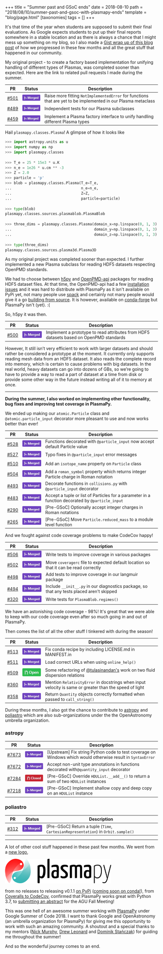 +++
title = "Summer past and GSoC ends"
date = 2018-08-10
path = "2018/08/10/summer-past-and-gsoc-with-plasmapy-ends"
template = "blog/page.html"
[taxonomies]
tags = []
+++

It's that time of the year when students are supposed to submit their final
evaluations. As Google expects students to put up their final reports somewhere
in a stable location and as there is always a chance that I might mess up something
on my blog, so I also made a
[Gist wrap up of this blog post](https://gist.github.com/ritiek/505b696436182a4b3da027787c831edc)
of how we progressed in
these few months and all the great stuff that happened in our community.

My original project - to create a factory based implementation for unifying handling of different types of Plasmas, was completed sooner than expected. Here are the link to related pull requests I made during the summer.

  | PR                                                    | Status                                     | Description                                                                                                   |
  |-------------------------------------------------------|--------------------------------------------|---------------------------------------------------------------------------------------------------------------|
  | [#501](https://github.com/PlasmaPy/PlasmaPy/pull/501) | ![Merged](/assets/YnDnRzm.jpeg) | Raise more fitting `NotImplementedError` for functions that are yet to be implemented in our Plasma metaclass |
  | [#489](https://github.com/PlasmaPy/PlasmaPy/pull/489) | ![Merged](/assets/YnDnRzm.jpeg) | Independent tests for our Plasma subclasses                                                                   |
  | [#459](https://github.com/PlasmaPy/PlasmaPy/pull/459) | ![Merged](/assets/YnDnRzm.jpeg) | Implement a Plasma factory interface to unify handling different Plasma types                                 |


Hail `plasmapy.classes.Plasma`! A glimpse of how it looks like
```python
>>> import astropy.units as u
>>> import numpy as np
>>> import plasmapy.classes

>>> T_e = 25 * 15e3 * u.K
>>> n_e = 1e26 * u.cm ** -3
>>> Z = 2.0
>>> particle = 'p'
>>> blob = plasmapy.classes.Plasma(T_e=T_e,
...                                n_e=n_e,
...                                Z=Z,
...                                particle=particle)

>>> type(blob)
plasmapy.classes.sources.plasmablob.PlasmaBlob

>>> three_dims = plasmapy.classes.Plasma(domain_x=np.linspace(0, 1, 3) * u.m,
...                                      domain_y=np.linspace(0, 1, 3) * u.m,
...                                      domain_z=np.linspace(0, 1, 3) * u.m)

>>> type(three_dims)
plasmapy.classes.sources.plasma3d.Plasma3D
```

As my original project was completed sooner than expected. I further implemented a new Plasma subclass for reading HDF5 datasets respecting OpenPMD standards.

We had to choose between [h5py](https://github.com/h5py/h5py) and [OpenPMD-api](https://github.com/openPMD/openPMD-api) packages for reading HDF5 dataset files.
At that time, the OpenPMD-api had a few [installation issues](https://github.com/openPMD/openPMD-api/issues/279) and it was hard to distribute with PlasmaPy as it isn't available on PyPi yet, not many people use [spack](https://github.com/openPMD/openPMD-api#spack) and certainly not many people would give it a go [building from source](https://github.com/openPMD/openPMD-api#from-source).
It is however, available on [conda-forge](https://anaconda.org/conda-forge/openpmd-api) but PlasmaPy isn't (yet). :(

So, h5py it was then.

  | PR                                                    | Status                                     | Description                                                                                                   |
  |-------------------------------------------------------|--------------------------------------------|---------------------------------------------------------------------------------------------------------------|
  | [#500](https://github.com/PlasmaPy/PlasmaPy/pull/500) | ![Merged](/assets/YnDnRzm.jpeg) | Implement a prototype to read attributes from HDF5 datasets based on OpenPMD standards                        |

However, It still isn’t very efficient to work with larger datasets and should rather be considered a prototype at the moment.
It currently only supports reading mesh data from an HDF5 dataset.
It also reads the complete record into memory, which is certain to cause problems with big datasets.
In the real world, heavy datasets can go into dozens of GBs, so we’re going to have to provide a way to read a part of dataset at a time from disk or provide some other way in the future instead writing all of it to memory at once.

----------------------------------------------------------------------

**During the summer, I also worked on implementing other functionality, bug fixes and improving test coverage in PlasmaPy.**

We ended up making our `atomic.Particle` class and `@atomic.particle_input` decorator more pleasant to use and now works better than ever!

  | PR                                                    | Status                                     | Description                                                                                                   |
  |-------------------------------------------------------|--------------------------------------------|---------------------------------------------------------------------------------------------------------------|
  | [#528](https://github.com/PlasmaPy/PlasmaPy/pull/528) | ![Merged](/assets/YnDnRzm.jpeg) | Functions decorated with `@particle_input` now accept default Particle value                                  |
  | [#527](https://github.com/PlasmaPy/PlasmaPy/pull/527) | ![Merged](/assets/YnDnRzm.jpeg) | Typo fixes in `@particle_input` error messages                                                                |
  | [#510](https://github.com/PlasmaPy/PlasmaPy/pull/510) | ![Merged](/assets/YnDnRzm.jpeg) | Add an `isotope_name` property on `Particle` class                                                            |
  | [#504](https://github.com/PlasmaPy/PlasmaPy/pull/504) | ![Merged](/assets/YnDnRzm.jpeg) | Add a `roman_symbol` property which returns integer Particle charge in Roman notation                         |
  | [#493](https://github.com/PlasmaPy/PlasmaPy/pull/493) | ![Merged](/assets/YnDnRzm.jpeg) | Decorate functions in `collisions.py` with `@particle_input` decorator                                        |
  | [#483](https://github.com/PlasmaPy/PlasmaPy/pull/483) | ![Merged](/assets/YnDnRzm.jpeg) | Accept a tuple or list of Particles for a parameter in a function decorated by `@particle_input`              |
  | [#290](https://github.com/PlasmaPy/PlasmaPy/pull/290) | ![Merged](/assets/YnDnRzm.jpeg) | [Pre-GSoC] Optionally accept integer charges in Roman notations                                               |
  | [#265](https://github.com/PlasmaPy/PlasmaPy/pull/265) | ![Merged](/assets/YnDnRzm.jpeg) | [Pre-GSoC] Move `Particle.reduced_mass` to a module level function                                            |


And we fought against code coverage problems to make CodeCov happy!

  | PR                                                    | Status                                     | Description                                                                                                   |
  |-------------------------------------------------------|--------------------------------------------|---------------------------------------------------------------------------------------------------------------|
  | [#506](https://github.com/PlasmaPy/PlasmaPy/pull/506) | ![Merged](/assets/YnDnRzm.jpeg) | Write tests to improve coverage in various packages                                                           |
  | [#502](https://github.com/PlasmaPy/PlasmaPy/pull/502) | ![Merged](/assets/YnDnRzm.jpeg) | Move `coveragerc` file to expected default location so that it can be read correctly                          |
  | [#498](https://github.com/PlasmaPy/PlasmaPy/pull/498) | ![Merged](/assets/YnDnRzm.jpeg) | Add tests to improve coverage in our langmuir package                                                         |
  | [#494](https://github.com/PlasmaPy/PlasmaPy/pull/494) | ![Merged](/assets/YnDnRzm.jpeg) | Include `__init__.py` in our diagnostics package, so that any tests placed aren't skipped                     |
  | [#320](https://github.com/PlasmaPy/PlasmaPy/pull/320) | ![Merged](/assets/YnDnRzm.jpeg) | Write tests for `PlasmaBlob.regimes()`                                                                        |

We have an astonishing code coverage - 98%! It's great that we were able to keep with our code coverage even after so much going in and out of PlasmaPy.

Then comes the list of all the other stuff I tinkered with during the season!

  | PR                                                    | Status                                     | Description                                                                                                   |
  |-------------------------------------------------------|--------------------------------------------|---------------------------------------------------------------------------------------------------------------|
  | [#513](https://github.com/PlasmaPy/PlasmaPy/pull/513) | ![Merged](/assets/YnDnRzm.jpeg) | Fix conda recipe by including LICENSE.md in MANIFEST.in                                                       |
  | [#511](https://github.com/PlasmaPy/PlasmaPy/pull/511) | ![Merged](/assets/YnDnRzm.jpeg) | Load correct URLs when using `online_help()`                                                                  |
  | [#509](https://github.com/PlasmaPy/PlasmaPy/pull/509) | ![Open](/assets/Mjp2nr7.jpeg)   | Some refactoring of [@tulasinandan's](https://github.com/tulasinandan) work on two fluid dispersion relations |
  | [#360](https://github.com/PlasmaPy/PlasmaPy/pull/360) | ![Merged](/assets/YnDnRzm.jpeg) | Mention `RelativityError` in docstrings when input velocity is same or greater than the speed of light        |
  | [#358](https://github.com/PlasmaPy/PlasmaPy/pull/358) | ![Merged](/assets/YnDnRzm.jpeg) | Return `Quantity` objects correctly formatted when passed to `call_string()`                                  |


During these months, I also got the chance to contribute to [astropy](https://github.com/astropy/astropy/) and [poliastro](https://github.com/poliastro/poliastro) which are also sub-organizations under the the OpenAstronomy umbrella organization.

### astropy

  | PR                                                    | Status                                     | Description                                                                                                   |
  |-------------------------------------------------------|--------------------------------------------|---------------------------------------------------------------------------------------------------------------|
  | [#7673](https://github.com/astropy/astropy/pull/7673) | ![Open](/assets/YnDnRzm.jpeg)   | [Upstream] Fix string Python code to test coverage on Windows which would otherwise result in `SyntaxError`   |
  | [#7672](https://github.com/astropy/astropy/pull/7672) | ![Open](/assets/YnDnRzm.jpeg)   | Accept non-unit type annotations in functions decorated with`@quantity_input` decorator                       |
  | [#7284](https://github.com/astropy/astropy/pull/7284) | ![Closed](/assets/ksGNF55.jpeg) | [Pre-GSoC] Override `HDUList.__add__()` to return a sum of two `HDUList` instances                            |
  | [#7218](https://github.com/astropy/astropy/pull/7218) | ![Open](/assets/YnDnRzm.jpeg)   | [Pre-GSoC] Implement shallow copy and deep copy on an `HDUList` instance                                      |

### poliastro

  | PR                                                      | Status                                     | Description                                                                                                   |
  |---------------------------------------------------------|--------------------------------------------|---------------------------------------------------------------------------------------------------------------|
  | [#312](https://github.com/poliastro/poliastro/pull/312) | ![Open](/assets/YnDnRzm.jpeg)   | [Pre-GSoC] Return a tuple (`Time`, `CartesianRepresentation`) in `Orbit.sample()`                             |

-------------------------------

A lot of other cool stuff happened in these past few months. We went from a [new logo](https://github.com/PlasmaPy/PlasmaPy-logo),

<img src="/assets/with-text-dark.png" width="350">

from no releases to releasing v0.1.1 [on PyPi](https://pypi.org/project/plasmapy/) ([coming soon on conda!](https://github.com/conda-forge/staged-recipes/pull/4793)), from [Coveralls to CodeCov](https://github.com/PlasmaPy/PlasmaPy/pull/490), confirmed that PlasmaPy works great with Python 3.7, to [submitting an abstract](https://agu.confex.com/agu/fm18/preliminaryview.cgi/Paper401465) for the AGU Fall Meeting!

This was one hell of an awesome summer working with [PlasmaPy](https://github.com/PlasmaPy/PlasmaPy) under Google Summer of Code 2018. I want to thank Google and OpenAstronomy (an umbrella organization for PlasmaPy) for giving me this opportunity to work with such an amazing community. A shoutout and a special thanks to my mentors
([Nick Murphy](https://github.com/namurphy), [Drew Leonard](https://github.com/SolarDrew) and [Dominik Stańczak](https://github.com/StanczakDominik)) for guiding me throughout the summer!

And so the wonderful journey comes to an end.

